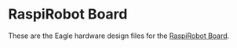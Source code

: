 RaspiRobot Board
====

These are the Eagle hardware design files for the [RaspiRobot Board](https://www.sparkfun.com/products/11561). 
